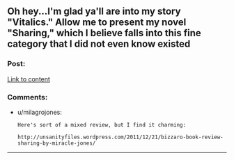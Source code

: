 ## Oh hey...I'm glad ya'll are into my story "Vitalics." Allow me to present my novel "Sharing," which I believe falls into this fine category that I did not even know existed

### Post:

[Link to content](https://www.smashwords.com/books/view/29497)

### Comments:

- u/milagrojones:
  ```
  Here's sort of a mixed review, but I find it charming:

  http://unsanityfiles.wordpress.com/2011/12/21/bizzaro-book-review-sharing-by-miracle-jones/
  ```

---

